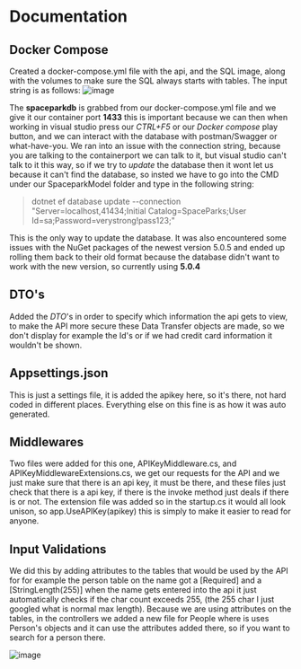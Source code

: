 # Documentation

## Docker Compose
Created a docker-compose.yml file with the api, and the SQL image, along with the volumes to make sure the SQL always starts with tables.
The input string is as follows: 
![image](https://user-images.githubusercontent.com/70092696/117325092-b3343980-ae90-11eb-9f54-366f18b94601.png)

The **spaceparkdb** is grabbed from our docker-compose.yml file and we give it our container port **1433** this is important because we can then when working in visual studio press our *CTRL+F5* or our *Docker compose* play button, and we can interact with the database with postman/Swagger or what-have-you. We ran into an issue with the connection string, because you are talking to the containerport we can talk to it, but visual studio can't talk to it this way, so if we try to *update* the database then it wont let us because it can't find the database, so insted we have to go into the CMD under our SpaceparkModel folder and type in the following string: 
>dotnet ef database update --connection "Server=localhost,41434;Initial Catalog=SpaceParks;User Id=sa;Password=verystrong!pass123;"

This is the only way to update the database. It was also encountered some issues with the NuGet packages of the newest version 5.0.5 and ended up rolling them back to their old format because the database didn't want  to work with the new version, so currently using **5.0.4** 

## DTO's
Added the *DTO*'s in order to specify which information the api gets to view, to make the API more secure these Data Transfer objects are made, so we don't display for example the Id's or if we had credit card information it wouldn't be shown.

## Appsettings.json
This is just a settings file, it is added the apikey here, so it's there, not hard coded in different places. Everything else on this fine is as how it was auto generated.

## Middlewares
Two files were added for this one, APIKeyMiddleware.cs, and APIKeyMiddlewareExtensions.cs, we get our requests for the API and we just make sure that there is an api key, it must be there, and these files just check that there is a api key, if there is the invoke method just deals if there is or not. 
The extension file was added so in the startup.cs it would all look unison, so  app.UseAPIKey(apikey) this is simply to make it easier to read for anyone.

## Input Validations
We did this by adding attributes to the tables that would be used by the API for for example the person table on the name got a [Required] and a [StringLength(255)] when the name gets entered into the api it just automatically checks if the char count exceeds 255, (the 255 char I just googled what is normal max length). Because we are using attributes on the tables, in the controllers we added a new file for People where is uses Person's objects and it can use the attributes added there, so if you want to search for a person there.

![image](https://user-images.githubusercontent.com/70092696/117413180-f1c00780-af15-11eb-8f3c-026db46b2821.png)

